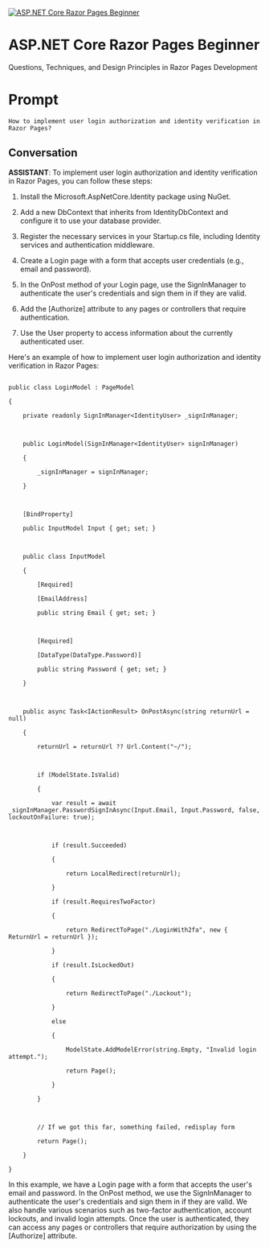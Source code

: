 
[![ASP.NET Core Razor Pages Beginner](https://flow-prompt-covers.s3.us-west-1.amazonaws.com/icon/cute/cute_6.png)]()
# ASP.NET Core Razor Pages Beginner 
Questions, Techniques, and Design Principles in Razor Pages Development

# Prompt

```
How to implement user login authorization and identity verification in Razor Pages?
```

## Conversation

**ASSISTANT**: To implement user login authorization and identity verification in Razor Pages, you can follow these steps:



1. Install the Microsoft.AspNetCore.Identity package using NuGet.

2. Add a new DbContext that inherits from IdentityDbContext and configure it to use your database provider.

3. Register the necessary services in your Startup.cs file, including Identity services and authentication middleware.

4. Create a Login page with a form that accepts user credentials (e.g., email and password).

5. In the OnPost method of your Login page, use the SignInManager to authenticate the user's credentials and sign them in if they are valid.

6. Add the [Authorize] attribute to any pages or controllers that require authentication.

7. Use the User property to access information about the currently authenticated user.



Here's an example of how to implement user login authorization and identity verification in Razor Pages:



```

public class LoginModel : PageModel

{

    private readonly SignInManager<IdentityUser> _signInManager;



    public LoginModel(SignInManager<IdentityUser> signInManager)

    {

        _signInManager = signInManager;

    }



    [BindProperty]

    public InputModel Input { get; set; }



    public class InputModel

    {

        [Required]

        [EmailAddress]

        public string Email { get; set; }



        [Required]

        [DataType(DataType.Password)]

        public string Password { get; set; }

    }



    public async Task<IActionResult> OnPostAsync(string returnUrl = null)

    {

        returnUrl = returnUrl ?? Url.Content("~/");



        if (ModelState.IsValid)

        {

            var result = await _signInManager.PasswordSignInAsync(Input.Email, Input.Password, false, lockoutOnFailure: true);



            if (result.Succeeded)

            {

                return LocalRedirect(returnUrl);

            }

            if (result.RequiresTwoFactor)

            {

                return RedirectToPage("./LoginWith2fa", new { ReturnUrl = returnUrl });

            }

            if (result.IsLockedOut)

            {

                return RedirectToPage("./Lockout");

            }

            else

            {

                ModelState.AddModelError(string.Empty, "Invalid login attempt.");

                return Page();

            }

        }



        // If we got this far, something failed, redisplay form

        return Page();

    }

}

```



In this example, we have a Login page with a form that accepts the user's email and password. In the OnPost method, we use the SignInManager to authenticate the user's credentials and sign them in if they are valid. We also handle various scenarios such as two-factor authentication, account lockouts, and invalid login attempts. Once the user is authenticated, they can access any pages or controllers that require authorization by using the [Authorize] attribute.


